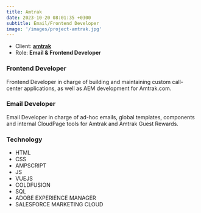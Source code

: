 ```yaml
---
title: Amtrak
date: 2023-10-20 08:01:35 +0300
subtitle: Email/Frontend Developer
image: '/images/project-amtrak.jpg'
---
```


<ul class="list-inline item-details">
    <li>Client:
        <strong><a href="https://www.amtrak.com/">amtrak</a>
        </strong>
    </li>
    <li>Role:
        <strong>Email & Frontend Developer</strong>
    </li>
</ul>

<h3>Frontend Developer</h3>
Frontend Developer in charge of building and maintaining custom call-center applications, as well as AEM development for Amtrak.com.

<h3>Email Developer</h3>
Email Developer in charge of ad-hoc emails, global templates, components and internal CloudPage tools for Amtrak and Amtrak Guest Rewards.

<h3>Technology</h3>
<ul class="list-inline item-details">
    <li>HTML</li>
    <li>CSS</li>
    <li>AMPSCRIPT</li>
    <li>JS</li>
    <li>VUEJS</li>
    <li>COLDFUSION</li>
    <li>SQL</li>
    <li>ADOBE EXPERIENCE MANAGER</li>
    <li>SALESFORCE MARKETING CLOUD</li>
</ul>